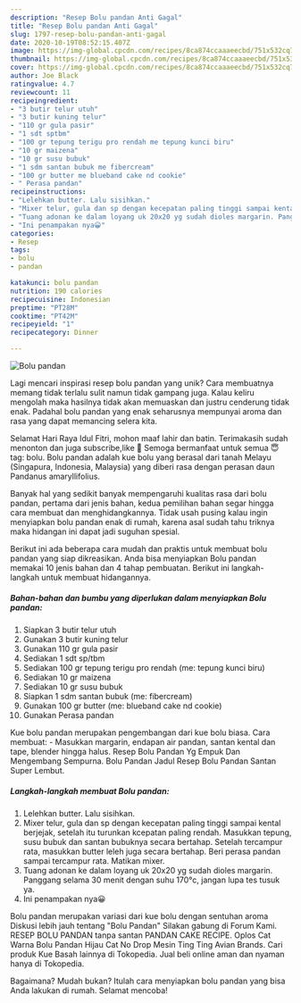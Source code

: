 ```yaml
---
description: "Resep Bolu pandan Anti Gagal"
title: "Resep Bolu pandan Anti Gagal"
slug: 1797-resep-bolu-pandan-anti-gagal
date: 2020-10-19T08:52:15.407Z
image: https://img-global.cpcdn.com/recipes/8ca874ccaaaeecbd/751x532cq70/bolu-pandan-foto-resep-utama.jpg
thumbnail: https://img-global.cpcdn.com/recipes/8ca874ccaaaeecbd/751x532cq70/bolu-pandan-foto-resep-utama.jpg
cover: https://img-global.cpcdn.com/recipes/8ca874ccaaaeecbd/751x532cq70/bolu-pandan-foto-resep-utama.jpg
author: Joe Black
ratingvalue: 4.7
reviewcount: 11
recipeingredient:
- "3 butir telur utuh"
- "3 butir kuning telur"
- "110 gr gula pasir"
- "1 sdt sptbm"
- "100 gr tepung terigu pro rendah me tepung kunci biru"
- "10 gr maizena"
- "10 gr susu bubuk"
- "1 sdm santan bubuk me fibercream"
- "100 gr butter me blueband cake nd cookie"
- " Perasa pandan"
recipeinstructions:
- "Lelehkan butter. Lalu sisihkan."
- "Mixer telur, gula dan sp dengan kecepatan paling tinggi sampai kental berjejak, setelah itu turunkan kcepatan paling rendah. Masukkan tepung, susu bubuk dan santan bubuknya secara bertahap. Setelah tercampur rata, masukkan butter leleh juga secara bertahap. Beri perasa pandan sampai tercampur rata. Matikan mixer."
- "Tuang adonan ke dalam loyang uk 20x20 yg sudah dioles margarin. Panggang selama 30 menit dengan suhu 170°c, jangan lupa tes tusuk ya."
- "Ini penampakan nya😀"
categories:
- Resep
tags:
- bolu
- pandan

katakunci: bolu pandan 
nutrition: 190 calories
recipecuisine: Indonesian
preptime: "PT28M"
cooktime: "PT42M"
recipeyield: "1"
recipecategory: Dinner

---
```



![Bolu pandan](https://img-global.cpcdn.com/recipes/8ca874ccaaaeecbd/751x532cq70/bolu-pandan-foto-resep-utama.jpg)

Lagi mencari inspirasi resep bolu pandan yang unik? Cara membuatnya memang tidak terlalu sulit namun tidak gampang juga. Kalau keliru mengolah maka hasilnya tidak akan memuaskan dan justru cenderung tidak enak. Padahal bolu pandan yang enak seharusnya mempunyai aroma dan rasa yang dapat memancing selera kita.

Selamat Hari Raya Idul Fitri, mohon maaf lahir dan batin. Terimakasih sudah menonton dan juga subscribe,like 🙏 Semoga bermanfaat untuk semua 😇 tag: bolu. Bolu pandan adalah kue bolu yang berasal dari tanah Melayu (Singapura, Indonesia, Malaysia) yang diberi rasa dengan perasan daun Pandanus amaryllifolius.

Banyak hal yang sedikit banyak mempengaruhi kualitas rasa dari bolu pandan, pertama dari jenis bahan, kedua pemilihan bahan segar hingga cara membuat dan menghidangkannya. Tidak usah pusing kalau ingin menyiapkan bolu pandan enak di rumah, karena asal sudah tahu triknya maka hidangan ini dapat jadi suguhan spesial.


Berikut ini ada beberapa cara mudah dan praktis untuk membuat bolu pandan yang siap dikreasikan. Anda bisa menyiapkan Bolu pandan memakai 10 jenis bahan dan 4 tahap pembuatan. Berikut ini langkah-langkah untuk membuat hidangannya.

<!--inarticleads1-->

##### Bahan-bahan dan bumbu yang diperlukan dalam menyiapkan Bolu pandan:

1. Siapkan 3 butir telur utuh
1. Gunakan 3 butir kuning telur
1. Gunakan 110 gr gula pasir
1. Sediakan 1 sdt sp/tbm
1. Sediakan 100 gr tepung terigu pro rendah (me: tepung kunci biru)
1. Sediakan 10 gr maizena
1. Sediakan 10 gr susu bubuk
1. Siapkan 1 sdm santan bubuk (me: fibercream)
1. Gunakan 100 gr butter (me: blueband cake nd cookie)
1. Gunakan  Perasa pandan


Kue bolu pandan merupakan pengembangan dari kue bolu biasa. Cara membuat: - Masukkan margarin, endapan air pandan, santan kental dan tape, blender hingga halus. Resep Bolu Pandan Yg Empuk Dan Mengembang Sempurna. Bolu Pandan Jadul Resep Bolu Pandan Santan Super Lembut. 

<!--inarticleads2-->

##### Langkah-langkah membuat Bolu pandan:

1. Lelehkan butter. Lalu sisihkan.
1. Mixer telur, gula dan sp dengan kecepatan paling tinggi sampai kental berjejak, setelah itu turunkan kcepatan paling rendah. Masukkan tepung, susu bubuk dan santan bubuknya secara bertahap. Setelah tercampur rata, masukkan butter leleh juga secara bertahap. Beri perasa pandan sampai tercampur rata. Matikan mixer.
1. Tuang adonan ke dalam loyang uk 20x20 yg sudah dioles margarin. Panggang selama 30 menit dengan suhu 170°c, jangan lupa tes tusuk ya.
1. Ini penampakan nya😀


Bolu pandan merupakan variasi dari kue bolu dengan sentuhan aroma Diskusi lebih jauh tentang &#34;Bolu Pandan&#34; Silakan gabung di Forum Kami. RESEP BOLU PANDAN tanpa santan PANDAN CAKE RECIPE. Oplos Cat Warna Bolu Pandan Hijau Cat No Drop Mesin Ting Ting Avian Brands. Cari produk Kue Basah lainnya di Tokopedia. Jual beli online aman dan nyaman hanya di Tokopedia. 

Bagaimana? Mudah bukan? Itulah cara menyiapkan bolu pandan yang bisa Anda lakukan di rumah. Selamat mencoba!
